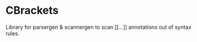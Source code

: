# CBrackets
Library for parsergen &amp; scannergen to scan [[...]] annotations out of syntax rules.
